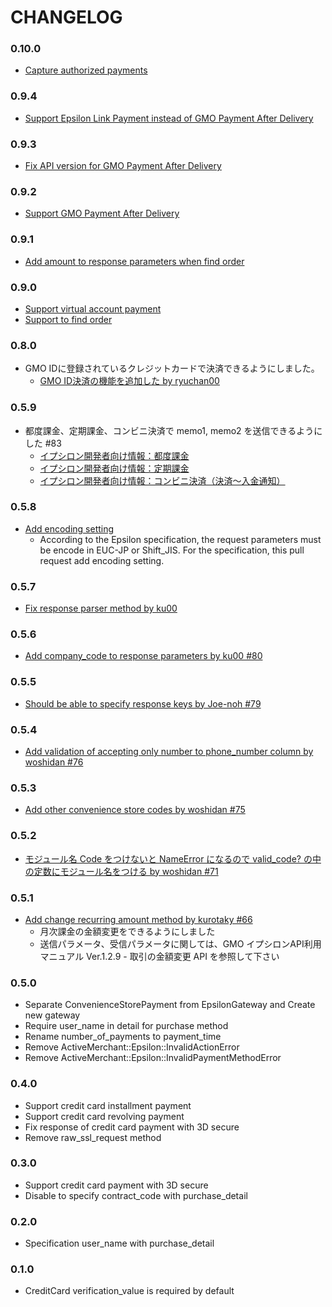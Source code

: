 # CHANGELOG

### 0.10.0

* [Capture authorized payments](https://github.com/pepabo/active_merchant-epsilon/pull/112)

### 0.9.4

* [Support Epsilon Link Payment instead of GMO Payment After Delivery](https://github.com/pepabo/active_merchant-epsilon/pull/110)

### 0.9.3

* [Fix API version for GMO Payment After Delivery](https://github.com/pepabo/active_merchant-epsilon/pull/108)

### 0.9.2

* [Support GMO Payment After Delivery](https://github.com/pepabo/active_merchant-epsilon/pull/106)

### 0.9.1

* [Add amount to response parameters when find order](https://github.com/pepabo/active_merchant-epsilon/pull/99)

### 0.9.0

* [Support virtual account payment](https://github.com/pepabo/active_merchant-epsilon/pull/97)
* [Support to find order](https://github.com/pepabo/active_merchant-epsilon/pull/96)

### 0.8.0
* GMO IDに登録されているクレジットカードで決済できるようにしました。
  * [GMO ID決済の機能を追加した by ryuchan00](https://github.com/pepabo/active_merchant-epsilon/pull/93)

### 0.5.9

* 都度課金、定期課金、コンビニ決済で memo1, memo2 を送信できるようにした #83
  * [イプシロン開発者向け情報：都度課金](http://www.epsilon.jp/developer/each_time.html)
  * [イプシロン開発者向け情報：定期課金](http://www.epsilon.jp/developer/subscription.html)
  * [イプシロン開発者向け情報：コンビニ決済（決済～入金通知）](http://www.epsilon.jp/developer/conv.html)

### 0.5.8

* [Add encoding setting](https://github.com/pepabo/active_merchant-epsilon/pull/82)
  * According to the Epsilon specification, the request parameters must be encode in EUC-JP or Shift_JIS. For the specification, this pull request add encoding setting.

### 0.5.7

* [Fix response parser method by ku00](https://github.com/pepabo/active_merchant-epsilon/pull/81)

### 0.5.6

* [Add company_code to response parameters by ku00 #80](https://github.com/pepabo/active_merchant-epsilon/pull/80)

### 0.5.5

* [Should be able to specify response keys by Joe-noh #79](https://github.com/pepabo/active_merchant-epsilon/pull/79)

### 0.5.4

* [Add validation of accepting only number to phone_number column by woshidan #76](https://github.com/pepabo/active_merchant-epsilon/pull/76)

### 0.5.3

* [Add other convenience store codes by woshidan #75](https://github.com/pepabo/active_merchant-epsilon/pull/75)

### 0.5.2

* [モジュール名 Code をつけないと NameError になるので valid_code? の中の定数にモジュール名をつける by woshidan #71](https://github.com/pepabo/active_merchant-epsilon/pull/71)

### 0.5.1

* [Add change recurring amount method by kurotaky #66](https://github.com/pepabo/active_merchant-epsilon/pull/66)
  * 月次課金の金額変更をできるようにしました
  * 送信パラメータ、受信パラメータに関しては、GMO イプシロンAPI利用マニュアル Ver.1.2.9 - 取引の金額変更 API を参照して下さい

### 0.5.0

* Separate ConvenienceStorePayment from EpsilonGateway and Create new gateway
* Require user_name in detail for purchase method
* Rename number_of_payments to payment_time
* Remove ActiveMerchant::Epsilon::InvalidActionError
* Remove ActiveMerchant::Epsilon::InvalidPaymentMethodError

### 0.4.0

* Support credit card installment payment
* Support credit card revolving payment
* Fix response of credit card payment with 3D secure
* Remove raw_ssl_request method

### 0.3.0

* Support credit card payment with 3D secure
* Disable to specify contract_code with purchase_detail

### 0.2.0

* Specification user_name with purchase_detail

### 0.1.0

* CreditCard verification_value is required by default
